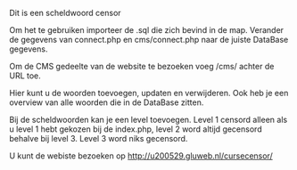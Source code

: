 Dit is een scheldwoord censor

Om het te gebruiken importeer de .sql die zich bevind in de map.
Verander de gegevens van connect.php en cms/connect.php naar de juiste DataBase gegevens.

Om de CMS gedeelte van de website te bezoeken voeg /cms/ achter de URL toe.

Hier kunt u de woorden toevoegen, updaten en verwijderen. Ook heb je een overview van alle woorden die in de DataBase zitten.

Bij de scheldwoorden kan je een level toevoegen. Level 1 censord alleen als u level 1 hebt gekozen bij de index.php, level 2 word altijd gecensord behalve bij level 3. Level 3 word niks gecensord.

U kunt de webiste bezoeken op http://u200529.gluweb.nl/cursecensor/
